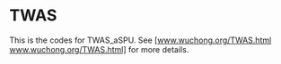 # TWAS

This is the codes for TWAS_aSPU. See [www.wuchong.org/TWAS.html www.wuchong.org/TWAS.html] for more details.
